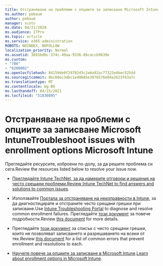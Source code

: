 ```yaml
---
title: Отстраняване на проблеми с опциите за записване Microsoft Intune
ms.author: pebaum
author: pebaum
manager: scotv
ms.date: 04/21/2020
ms.audience: ITPro
ms.topic: article
ms.service: o365-administration
ROBOTS: NOINDEX, NOFOLLOW
localization_priority: Normal
ms.assetid: 3891bd0c-374c-49aa-9336-86caccb9639e
ms.custom:
- "786"
- "6200002"
ms.openlocfilehash: 84159de0f29782d3c2a6a92ac77322e4bec525dd
ms.sourcegitcommit: 8bc60ec34bc1e40685e3976576e04a2623f63a7c
ms.translationtype: MT
ms.contentlocale: bg-BG
ms.lasthandoff: 04/15/2021
ms.locfileid: "51830895"
---
```

# <a name="troubleshoot-issues-with-enrollment-options-microsoft-intune"></a><span data-ttu-id="9d9a9-102">Отстраняване на проблеми с опциите за записване Microsoft Intune</span><span class="sxs-lookup"><span data-stu-id="9d9a9-102">Troubleshoot issues with enrollment options Microsoft Intune</span></span>

<span data-ttu-id="9d9a9-103">Прегледайте ресурсите, изброени по-долу, за да решите проблема си сега.</span><span class="sxs-lookup"><span data-stu-id="9d9a9-103">Review the resources listed below to resolve your issue now.</span></span>
  
- <span data-ttu-id="9d9a9-104">[Прегледайте Intune TechNet, за да намерите отговори и решения на често срещани проблеми.](https://social.technet.microsoft.com/Forums/home?category=microsoftintune&amp;filter=alltypes&amp;sort=lastpostdesc)</span><span class="sxs-lookup"><span data-stu-id="9d9a9-104">[Review Intune TechNet to find answers and solutions to common issues](https://social.technet.microsoft.com/Forums/home?category=microsoftintune&amp;filter=alltypes&amp;sort=lastpostdesc).</span></span>

- <span data-ttu-id="9d9a9-105">Използвайте [Портала за отстраняване на неизправности в Intune,](https://aka.ms/intunetroubleshooting) за да диагностицирате и отстраните често срещани грешки при записване.</span><span class="sxs-lookup"><span data-stu-id="9d9a9-105">Use [Intune Troubleshooting Portal](https://aka.ms/intunetroubleshooting) to diagnose and resolve common enrollment failures.</span></span> <span data-ttu-id="9d9a9-106">Прегледайте [този документ](https://docs.microsoft.com/intune/help-desk-operators) за повече подробности.</span><span class="sxs-lookup"><span data-stu-id="9d9a9-106">Review [this document](https://docs.microsoft.com/intune/help-desk-operators) for more details.</span></span>

- <span data-ttu-id="9d9a9-107">Прегледайте [този документ](https://docs.microsoft.com/troubleshoot/mem/intune/troubleshoot-device-enrollment-in-intune) за списък с често срещани грешки, които не позволяват записването и разрешаването на всеки от тях.</span><span class="sxs-lookup"><span data-stu-id="9d9a9-107">Review [this document](https://docs.microsoft.com/troubleshoot/mem/intune/troubleshoot-device-enrollment-in-intune) for a list of common errors that prevent enrollment and resolutions to each.</span></span>

- <span data-ttu-id="9d9a9-108">[Научете повече за опциите за записване в Microsoft Intune](https://docs.microsoft.com/intune/enrollment-options).</span><span class="sxs-lookup"><span data-stu-id="9d9a9-108">[Learn about enrollment options in Microsoft Intune](https://docs.microsoft.com/intune/enrollment-options).</span></span>
